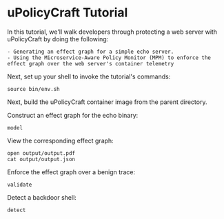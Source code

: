 uPolicyCraft Tutorial
=====================

In this tutorial, we'll walk developers through protecting a web server with uPolicyCraft by doing the following:

    - Generating an effect graph for a simple echo server.
    - Using the Microservice-Aware Policy Monitor (MPM) to enforce the effect graph over the web server's container telemetry

Next, set up your shell to invoke the tutorial's commands:

    source bin/env.sh

Next, build the uPolicyCraft container image from the parent directory.

Construct an effect graph for the echo binary:

    model

View the corresponding effect graph:

    open output/output.pdf
    cat output/output.json

Enforce the effect graph over a benign trace:

    validate

Detect a backdoor shell:

    detect
